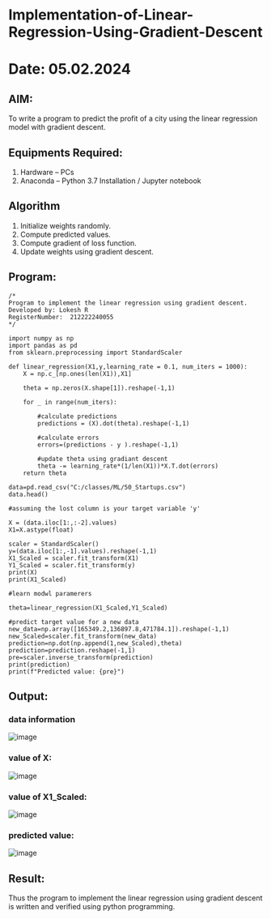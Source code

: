 # Implementation-of-Linear-Regression-Using-Gradient-Descent
# Date: 05.02.2024
## AIM:
To write a program to predict the profit of a city using the linear regression model with gradient descent.

## Equipments Required:
1. Hardware – PCs
2. Anaconda – Python 3.7 Installation / Jupyter notebook

## Algorithm
1. Initialize weights randomly.
2. Compute predicted values.
3. Compute gradient of loss function.
4. Update weights using gradient descent.

## Program:
```
/*
Program to implement the linear regression using gradient descent.
Developed by: Lokesh R
RegisterNumber:  212222240055
*/
```

```
import numpy as np
import pandas as pd
from sklearn.preprocessing import StandardScaler

def linear_regression(X1,y,learning_rate = 0.1, num_iters = 1000):
    X = np.c_[np.ones(len(X1)),X1]
    
    theta = np.zeros(X.shape[1]).reshape(-1,1)
    
    for _ in range(num_iters):
        
        #calculate predictions
        predictions = (X).dot(theta).reshape(-1,1)
        
        #calculate errors
        errors=(predictions - y ).reshape(-1,1)
        
        #update theta using gradiant descent
        theta -= learning_rate*(1/len(X1))*X.T.dot(errors)
    return theta
                                        
data=pd.read_csv("C:/classes/ML/50_Startups.csv")
data.head()

#assuming the lost column is your target variable 'y' 

X = (data.iloc[1:,:-2].values)
X1=X.astype(float)

scaler = StandardScaler()
y=(data.iloc[1:,-1].values).reshape(-1,1)
X1_Scaled = scaler.fit_transform(X1)
Y1_Scaled = scaler.fit_transform(y)
print(X)
print(X1_Scaled)

#learn modwl paramerers

theta=linear_regression(X1_Scaled,Y1_Scaled)

#predict target value for a new data
new_data=np.array([165349.2,136897.8,471784.1]).reshape(-1,1)
new_Scaled=scaler.fit_transform(new_data)
prediction=np.dot(np.append(1,new_Scaled),theta)
prediction=prediction.reshape(-1,1)
pre=scaler.inverse_transform(prediction)
print(prediction)
print(f"Predicted value: {pre}")

```

## Output:
### data information
![image](https://github.com/Ashwinkumar-03/Implementation-of-Linear-Regression-Using-Gradient-Descent/assets/118663725/13bc974b-a702-46d8-875d-923f9e27129a)

### value of X:
![image](https://github.com/Ashwinkumar-03/Implementation-of-Linear-Regression-Using-Gradient-Descent/assets/118663725/2d2fdcd5-406c-4f5e-90c0-920c4e9afa0f)

### value of X1_Scaled:
![image](https://github.com/Ashwinkumar-03/Implementation-of-Linear-Regression-Using-Gradient-Descent/assets/118663725/4743c849-ac35-42d2-b944-de07bae9474e)

### predicted value:
![image](https://github.com/Ashwinkumar-03/Implementation-of-Linear-Regression-Using-Gradient-Descent/assets/118663725/39fd799a-7a2c-4e79-bc3b-00528b4d4a9f)

## Result:
Thus the program to implement the linear regression using gradient descent is written and verified using python programming.
